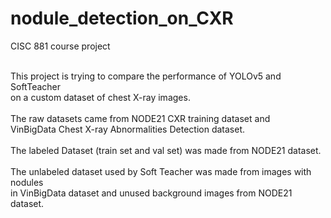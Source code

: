 # nodule_detection_on_CXR
CISC 881 course project

<br>This project is trying to compare the performance of YOLOv5 and SoftTeacher 
<br>on a custom dataset of chest X-ray images.
<br><br>The raw datasets came from  NODE21 CXR training dataset and
<br>VinBigData Chest X-ray Abnormalities Detection dataset.
<br><br>The labeled Dataset (train set and val set) was made from NODE21 dataset. 
<br><br>The unlabeled dataset used by Soft Teacher was made from images with nodules 
<br>in VinBigData dataset and unused background images from NODE21 dataset.
